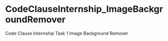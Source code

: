 # CodeClauseInternship_ImageBackgroundRemover
Code Clause Internship Task 1 Image Background Remover

